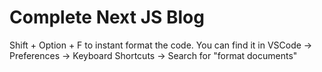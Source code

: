 # Complete Next JS Blog

Shift + Option + F to instant format the code.
You can find it in VSCode -> Preferences -> Keyboard Shortcuts -> Search for "format documents"